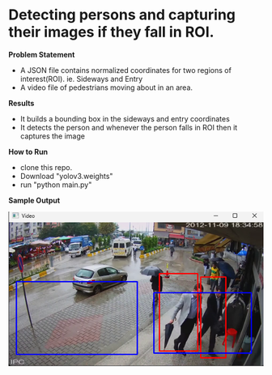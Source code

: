 # Detecting persons and capturing their images if they fall in ROI.

**Problem Statement**
- A JSON file contains normalized coordinates for two regions of interest(ROI). ie. Sideways and Entry
- A video file of pedestrians moving about in an area.

**Results**
- It builds a bounding box in the sideways and entry coordinates
- It detects the person and whenever the person falls in ROI then it captures the image

**How to Run**
- clone this repo.
- Download "yolov3.weights"
- run "python main.py"

**Sample Output**

![Screenshot](sample_output.png)

